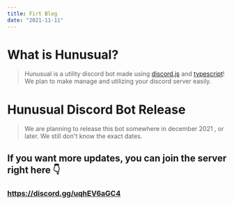 ```yaml
---
title: Firt Blog
date: "2021-11-11"
---
```

# What is Hunusual?
> Hunusual is a utility discord bot made using <a href="https://discord.js.org">discord.js</a> and <a href="https://typescript.com">typescript</a>! We plan to make manage and utilizing your discord server easily.

# Hunusual Discord Bot Release
> We are planning to release this bot somewhere in december 2021 , or later. We still don't know the exact dates.

## If you want more updates, you can join the server right here 👇
### <a href="https://discord.gg/uqhEV6aGC4">https://discord.gg/uqhEV6aGC4</a>
